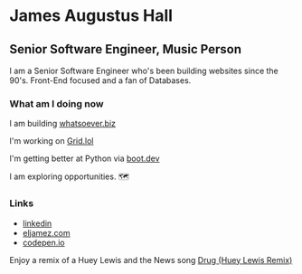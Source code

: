 # James Augustus Hall

## Senior Software Engineer, Music Person

I am a Senior Software Engineer who's been building websites since the 90's. Front-End focused and a fan of Databases.

### What am I doing now

I am building [whatsoever.biz](https://whatsoever.biz)

I'm working on [Grid.lol](https://grid.lol)

I'm getting better at Python via [boot.dev](https://boot.dev)

I am exploring opportunities. 🗺️

### Links

- [linkedin](https://www.linkedin.com/in/eljamez/)
- [eljamez.com](https://eljamez.com)
- [codepen.io](https://codepen.io/eljamez)

Enjoy a remix of a Huey Lewis and the News song
[Drug (Huey Lewis Remix)](https://soundcloud.com/ensly-mogul/drug-1?in=ensly-mogul/sets/remixs)
